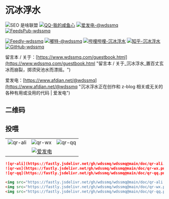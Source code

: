 # 沉冰浮水

<p><img src="https://img.shields.io/badge/-SEO%20%E6%98%AF%E5%95%A5%E8%81%94%E7%9B%9F-yellowgreen" alt="SEO 是啥联盟"> <a href="https://jq.qq.com/?_wv=1027&amp;k=1Vdo2rUM" title="QQ-我的咸鱼心"><img src="https://img.shields.io/badge/QQ-%E6%88%91%E7%9A%84%E5%92%B8%E9%B1%BC%E5%BF%83-0086F9" alt="QQ-我的咸鱼心"></a> <a href="https://afdian.net/a/wdssmq" title="爱发电-@wdssmq"><img src="https://img.shields.io/badge/%E7%88%B1%E5%8F%91%E7%94%B5-%40wdssmq-blueviolet" alt="爱发电-@wdssmq"></a> <a href="https://feeds.pub/feed/https%3A%2F%2Fwww.wdssmq.com%2Ffeed.php" title="FeedsPub-wdssmq"><img src="https://img.shields.io/badge/dynamic/json?label=FeedsPub&amp;query=count&amp;url=https%3A%2F%2Fapi.swo.moe%2Fstats%2Ffeedspub%2Fhttps%253A%252F%252Fwww.wdssmq.com%252Ffeed.php&amp;color=brightgreen&amp;logo=feedspub&amp;suffix=+subs&amp;cacheSeconds=14400" alt="FeedsPub-wdssmq"></a></p>

<p> <a href="https://feedly.com/i/subscription/feed%2Fhttps%3A%2F%2Fwww.wdssmq.com%2Ffeed.php" title="Feedly-wdssmq"><img src="https://img.shields.io/badge/dynamic/json?style=social&amp;label=Feedly&amp;query=%24.data.totalSubs&amp;url=https%3A%2F%2Fapi.spencerwoo.com%2Fsubstats%2F%3Fsource%3Dfeedly%26queryKey%3Dhttps%3A%2F%2Fwww.wdssmq.com%2Ffeed.php&amp;color=2bb24c&amp;logo=feedly" alt="Feedly-wdssmq"></a> <a href="https://wxw.moe/users/wdssmq" title="嘟特-@wdssmq"><img src="https://img.shields.io/mastodon/follow/142218?style=social&amp;label=%E5%98%9F%E7%89%B9&amp;domain=https%3A%2F%2Fwxw.moe%2F" alt="嘟特-@wdssmq"></a> <a href="https://space.bilibili.com/44744006" title="哔哩哔哩-沉冰浮水"><img src="https://img.shields.io/badge/dynamic/json?style=social&amp;label=%E5%93%94%E5%93%A9%E5%93%94%E5%93%A9&amp;query=count&amp;url=https%3A%2F%2Fapi.swo.moe%2Fstats%2Fbilibili%2F44744006&amp;color=FE7398&amp;logo=bilibili" alt="哔哩哔哩-沉冰浮水"></a> <a href="https://afdian.net/a/wdssmq" title="知乎-沉冰浮水"><img src="https://img.shields.io/badge/dynamic/json?style=social&amp;label=%E7%9F%A5%E4%B9%8E&amp;query=count&amp;url=https%3A%2F%2Fapi.swo.moe%2Fstats%2Fzhihu%2Fwdssmq&amp;color=0084ff&amp;logo=zhihu" alt="知乎-沉冰浮水"></a> <a href="https://github.com/wdssmq" title="GitHub-wdssmq"><img src="https://img.shields.io/github/followers/wdssmq?style=social&amp;label=GitHub" alt="GitHub-wdssmq"></a></p>

留言本 / 关于：[https://www.wdssmq.com/guestbook.html](https://www.wdssmq.com/guestbook.html "留言本 / 关于\_沉冰浮水\_置百丈玄冰而崩裂，掷须臾池水而漂摇。")

爱发电：[https://www.afdian.net/@wdssmq](https://www.afdian.net/@wdssmq "沉冰浮水正在创作和 z-blog 相关或无关的各种有用或没用的代码 | 爱发电")

<!-- ## JSON -->

<!-- https://raw.githubusercontent.com/wdssmq/about/main/about.json -->

## 二维码
## 投喂

<table>
  <tr>
    <td>
      <img
        src="https://fastly.jsdelivr.net/gh/wdssmq/wdssmq@main/doc/qr-ali.png"
        alt="qr-ali"
        title="qr-ali"
      />
    </td>
    <td>
      <img
        src="https://fastly.jsdelivr.net/gh/wdssmq/wdssmq@main/doc/qr-wx.png"
        alt="qr-wx"
        title="qr-wx"
      />
    </td>
    <td>
      <img
        src="https://fastly.jsdelivr.net/gh/wdssmq/wdssmq@main/doc/qr-qq.png"
        alt="qr-qq"
        title="qr-qq"
      />
    </td>
  </tr>
  <tr>
    <td align="center" colspan="3">
      <a
        target="_blank"
        href="https://afdian.net/@wdssmq"
        title="沉冰浮水正在创作和 z-blog 相关或无关的各种有用或没用的代码 | 爱发电"
        ><img
          src="https://fastly.jsdelivr.net/gh/wdssmq/wdssmq@main/doc/afdian.png"
          alt="爱发电"
      /></a>
    </td>
  </tr>
</table>

<!-- 838 / 3 = 279 -->

```md
![qr-ali](https://fastly.jsdelivr.net/gh/wdssmq/wdssmq@main/doc/qr-ali.png "qr-ali")
![qr-wx](https://fastly.jsdelivr.net/gh/wdssmq/wdssmq@main/doc/qr-wx.png "qr-wx")
![qr-qq](https://fastly.jsdelivr.net/gh/wdssmq/wdssmq@main/doc/qr-qq.png "qr-qq")
```

```html
<img src="https://fastly.jsdelivr.net/gh/wdssmq/wdssmq@main/doc/qr-ali.png" alt="qr-ali" title="qr-ali">
<img src="https://fastly.jsdelivr.net/gh/wdssmq/wdssmq@main/doc/qr-wx.png" alt="qr-wx" title="qr-wx">
<img src="https://fastly.jsdelivr.net/gh/wdssmq/wdssmq@main/doc/qr-qq.png" alt="qr-qq" title="qr-qq">
```

<!-- ![](https://github-readme-stats.vercel.app/api?username=wdssmq&show_icons=true) -->

<!-- ![](https://visitor-badge.glitch.me/badge?page_id=wdssmq.wdssmq) -->
